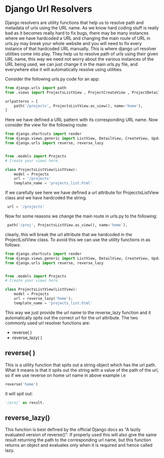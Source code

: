 # Django Url Resolvers

Django resolvers are utility functions that help us to resolve path and metadata of urls using the URL name. As we know hard coding stuff is really bad as it becomes really hard to fix bugs, there may be many instances where we have hardcoded a URL and changing the main route of URL in urls.py may break your whole website and you will need to fix every instance of that hardcoded URL manually. This is where django url resolver utilities come into play. They help us to resolve path of urls using their given URL name, this way we need not worry about the various instances of the URL being used, we can just change it in the main urls.py file, and everywhere else it will automatically resolve using utilities.

Consider the following urls.py code for an app:

```python
from django.urls import path
from .views import ProjectsListView , ProjectCreateView , ProjectDetailView

urlpatterns = [
    path('/projects', ProjectsListView.as_view(), name='home'),
]
```

Here we have defined a URL pattern with its corresponding URL name. Now consider the view for the following route:

```python
from django.shortcuts import render
from django.views.generic import ListView, DetailView, CreateView, UpdateView, DeleteView
from django.urls import reverse, reverse_lazy


from .models import Projects
# Create your views here.

class ProjectsListView(ListView):
    model = Projects
    url = '/projects'
    template_name = 'projects_list.html'
```

If we carefully see here we have defined a url attribute for ProjecctsListView class and we have hardcoded the string.

```python
 url = '/projects'
```

Now for some reasons we change the main route in urls.py to the following:

```python
 path('/proj', ProjectsListView.as_view(), name='home'),
```
clearly, this will break the url attribute that we hardcoded in the ProjectListView class. To avoid this we can use the utility functions in as follows:

```python
from django.shortcuts import render
from django.views.generic import ListView, DetailView, CreateView, UpdateView, DeleteView
from django.urls import reverse, reverse_lazy


from .models import Projects
# Create your views here.

class ProjectsListView(ListView):
    model = Projects
    url = reverse_lazy('home');
    template_name = 'projects_list.html'
```
This way we just provide the url name to the reverse_lazy function and it automatically spits out the correct url for the url attribute. The two commonly used url resolver functions are:
- reverse( )
- reverse_lazy( )

## reverse( )
This is a utility function that spits out a string object which has the url path. What it means is that it spits out the string with a value of the path of the url, so if we use reverse on home url name in above example i.e 
```python
reverse('home')
```
 it will spit out:

```python
'/proj' as result.
```

## reverse_lazy()
This function is best defined by the official Django docs as "A lazily evaluated version of reverse()". If properly used this will also give the same result returning the path to the corresponding url name, but this function returns an object and evaluates only when it is required and hence called lazy.
